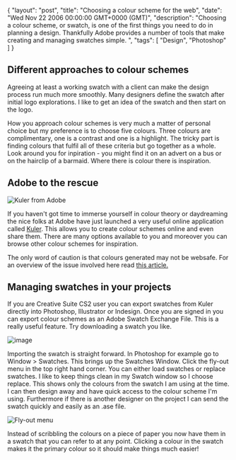 {
  "layout": "post",
  "title": "Choosing a colour scheme for the web",
  "date": "Wed Nov 22 2006 00:00:00 GMT+0000 (GMT)",
  "description": "Choosing a colour scheme, or swatch, is one of the first things you need to do in planning a design. Thankfully Adobe provides a number of tools that make creating and managing swatches simple. ",
  "tags": [
    "Design",
    "Photoshop"
  ]
}

## Different approaches to colour schemes

Agreeing at least a working swatch with a client can make the design process run much more smoothly. Many designers define the swatch after initial logo explorations. I like to get an idea of the swatch and then start on the logo.

How you approach colour schemes is very much a matter of personal choice but my preference is to choose five colours. Three colours are complimentary, one is a contrast and one is a highlight. The tricky part is finding colours that fulfil all of these criteria but go together as a whole. Look around you for inpiration - you might find it on an advert on a bus or on the hairclip of a barmaid. Where there is colour there is inspiration.

## Adobe to the rescue

![Kuler from Adobe][1] 

If you haven't got time to immerse yourself in colour theory or daydreaming the nice folks at Adobe have just launched a very useful online application called [Kuler][2]. This allows you to create colour schemes online and even share them. There are many options available to you and moreover you can browse other colour schemes for inspiration. 

The only word of caution is that colours generated may not be websafe. For an overview of the issue involved here read [this article.][3]

## Managing swatches in your projects

If you are Creative Suite CS2 user you can export swatches from Kuler directly into Photoshop, Illustrator or Indesign. Once you are signed in you can export colour schemes as an Adobe Swatch Exchange File. This is a really useful feature. Try downloading a swatch you like. 

![image][4] 

Importing the swatch is straight forward. In Photoshop for example go to Window > Swatches. This brings up the Swatches Window. Click the fly-out menu in the top right hand corner. You can either load swatches or replace swatches. I like to keep things clean in my Swatch window so I choose replace. This shows only the colours from the swatch I am using at the time. I can then design away and have quick access to the colour scheme I'm using. Furthermore if there is another designer on the project I can send the swatch quickly and easily as an .ase file. 

![Fly-out menu][5] 

Instead of scribbling the colours on a piece of paper you now have them in a swatch that you can refer to at any point. Clicking a colour in the swatch makes it the primary colour so it should make things much easier!

 [1]: http://shapeshed.com/images/articles/kuler_home.jpg
 [2]: http://kuler.adobe.com/
 [3]: http://www.shapeshed.com/journal/why_use_web_safe_colours/
 [4]: http://shapeshed.com/images/articles/download.jpg
 [5]: http://shapeshed.com/images/articles/fly_out.jpg
